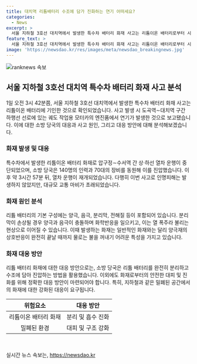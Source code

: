 ```yaml
---
title: 대치역 리튬배터리 수조에 담가 진화하는 연기 어떠세요?
categories:
  - News
excerpt: >
  서울 지하철 3호선 대치역에서 발생한 특수차 배터리 화재 사고는 리튬이온 배터리로부터 시작된 것으로 확인됐다. 화재로 열차 운행이 중단됐지만, 인명피해는 없었고 소방 당국은 불을 진압했다. 리튬 배터리의 분리로 진화를 진행했으며, 화재 원인과 피해 규모를 조사 중에 있다. 리튬 배터리는 손상 시 화학반응을 일으키는데 이는 일반적인 화재와 다르게 물로는 불을 꺼지기 어렵다. 현장에서는 140명의 인력과 70대의 장비를 동원하여 대응했다.
feature_text: >
  서울 지하철 3호선 대치역에서 발생한 특수차 배터리 화재 사고는 리튬이온 배터리로부터 시작된 것으로 확인됐다. 화재로 열차 운행이 중단됐지만, 인명피해는 없었고 소방 당국은 불을 진압했다. 리튬 배터리의 분리로 진화를 진행했으며, 화재 원인과 피해 규모를 조사 중에 있다. 리튬 배터리는 손상 시 화학반응을 일으키는데 이는 일반적인 화재와 다르게 물로는 불을 꺼지기 어렵다. 현장에서는 140명의 인력과 70대의 장비를 동원하여 대응했다.
image: 'https://newsdao.kr/res/images/meta/newsdao_breakingnews.jpg'
---
```


<p><img src="https://newsdao.kr/res/images/meta/newsdao_breakingnews.jpg" alt="ranknews 속보" /></p>

<h2 data-ke-size="size26">서울 지하철 3호선 대치역 특수차 배터리 화재 사고 분석</h2>

<p data-ke-size="size16">1일 오전 3시 42분쯤, 서울 지하철 3호선 대치역에서 발생한 특수차 배터리 화재 사고는 리튬이온 배터리에 기인한 것으로 확인되었습니다. 사고 발생 시 도곡역∼대치역 구간 하행선 선로에 있는 궤도 작업용 모터카의 엔진품에서 연기가 발생한 것으로 보고됐습니다. 이에 대한 소방 당국의 대응과 사고 원인, 그리고 대응 방안에 대해 분석해보겠습니다.</p>

<h3 data-ke-size="size24">화재 발생 및 대응</h3>

<p data-ke-size="size16">특수차에서 발생한 리튬이온 배터리 화재로 압구정∼수서역 간 상·하선 열차 운행이 중단되었으며, 소방 당국은 140명의 인력과 70대의 장비를 동원해 이를 진압했습니다. 이후 약 3시간 57분 뒤, 열차 운행이 재개되었습니다. 다행히 이번 사고로 인명피해는 발생하지 않았지만, 대규모 교통 마비가 초래되었습니다.</p>

<h3 data-ke-size="size24">화재 원인 분석</h3>

<p data-ke-size="size16">리튬 배터리의 기본 구성에는 양극, 음극, 분리막, 전해질 등이 포함되어 있습니다. 분리막이 손상될 경우 양극과 음극이 충돌하며 화학반응을 일으키고, 이는 열 폭주라 불리는 현상으로 이어질 수 있습니다. 이때 발생하는 화재는 일반적인 화재와는 달리 양극재의 상호반응이 완전히 끝날 때까지 물로는 불을 꺼내기 어려운 특성을 가지고 있습니다.</p>

<h3 data-ke-size="size24">화재 대응 방안</h3>

<p data-ke-size="size16">리튬 배터리 화재에 대한 대응 방안으로는, 소방 당국은 리튬 배터리를 완전히 분리하고 수조에 담아 진압하는 방법을 활용했습니다. 이외에도 화재로부터의 안전한 대피 및 진화를 위해 정확한 대응 방안이 마련되어야 합니다. 특히, 지하철과 같은 밀폐된 공간에서의 화재에 대한 강화된 대응이 요구됩니다.</p>

<table>
    <thead>
        <tr>
            <th style="text-align: center;">위험요소</th>
            <th style="text-align: center;">대응 방안</th>
        </tr>
    </thead>
    <tbody>
        <tr>
            <td style="text-align: center;">리튬이온 배터리 화재</td>
            <td style="text-align: center;">분리 및 흡수 진화</td>
        </tr>
        <tr>
            <td style="text-align: center;">밀폐된 환경</td>
            <td style="text-align: center;">대피 및 구조 강화</td>
        </tr>
    </tbody>
</table>

<p data-ke-size="size16">&nbsp;</p>
실시간 뉴스 속보는, <a href="https://newsdao.kr" rel="dofollow">https://newsdao.kr</a>



